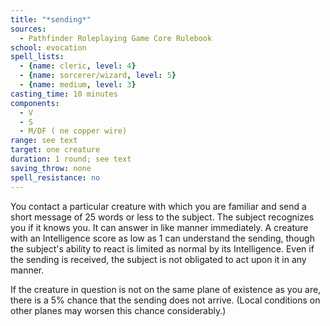 ```yaml
---
title: "*sending*"
sources:
  - Pathfinder Roleplaying Game Core Rulebook
school: evocation
spell_lists:
  - {name: cleric, level: 4}
  - {name: sorcerer/wizard, level: 5}
  - {name: medium, level: 3}
casting_time: 10 minutes
components:
  - V
  - S
  - M/DF ( ne copper wire)
range: see text
target: one creature
duration: 1 round; see text
saving_throw: none
spell_resistance: no
---
```


You contact a particular creature with which you are familiar and send a short message of 25 words or less to the subject. The subject recognizes you if it knows you. It can answer in like manner immediately. A creature with an Intelligence score as low as 1 can understand the sending, though the subject's ability to react is limited as normal by its Intelligence. Even if the sending is received, the subject is not obligated to act upon it in any manner.

If the creature in question is not on the same plane of existence as you are, there is a 5% chance that the sending does not arrive. (Local conditions on other planes may worsen this chance considerably.)


